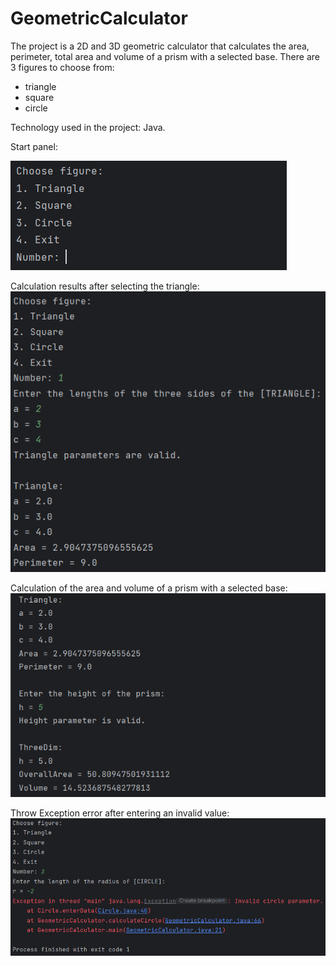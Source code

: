 # GeometricCalculator
The project is a 2D and 3D geometric calculator that calculates the area, perimeter, total area and volume of a prism with a selected base. There are 3 figures to choose from:

- triangle
- square
- circle

Technology used in the project: Java.

Start panel:

![1](https://github.com/karoldziadkowiec/GeometricCalculator/blob/master/photos/1.png)

Calculation results after selecting the triangle:
![2](https://github.com/karoldziadkowiec/GeometricCalculator/blob/master/photos/2.png)

Calculation of the area and volume of a prism with a selected base:
![3](https://github.com/karoldziadkowiec/GeometricCalculator/blob/master/photos/3.png)

Throw Exception error after entering an invalid value:
![4](https://github.com/karoldziadkowiec/GeometricCalculator/blob/master/photos/4.png)

